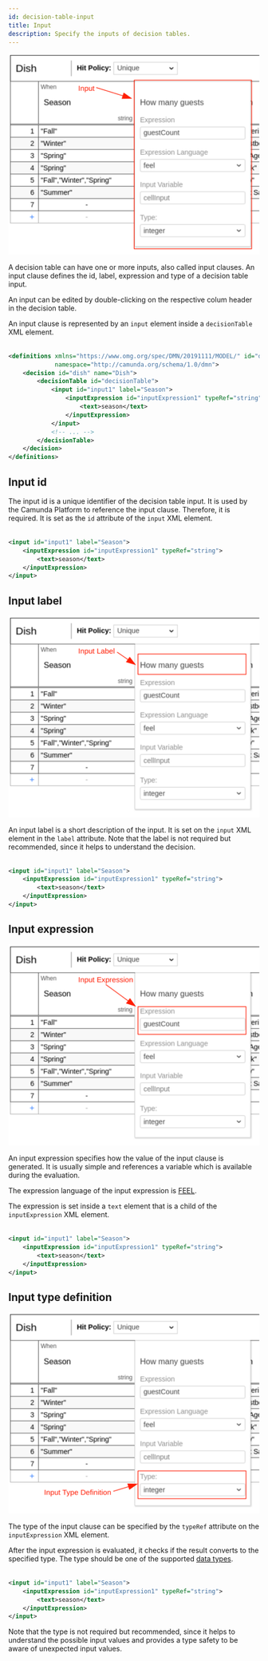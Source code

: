 ```yaml
---
id: decision-table-input
title: Input
description: Specify the inputs of decision tables.
---
```


![Input](assets/decision-table/input.png)

A decision table can have one or more inputs, also called input clauses. An input clause defines the id, label,
expression and type of a decision table input.

An input can be edited by double-clicking on the respective colum header in the decision table.

An input clause is represented by an `input` element inside a `decisionTable`
XML element.

```xml

<definitions xmlns="https://www.omg.org/spec/DMN/20191111/MODEL/" id="definitions" name="definitions"
             namespace="http://camunda.org/schema/1.0/dmn">
    <decision id="dish" name="Dish">
        <decisionTable id="decisionTable">
            <input id="input1" label="Season">
                <inputExpression id="inputExpression1" typeRef="string">
                    <text>season</text>
                </inputExpression>
            </input>
            <!-- ... -->
        </decisionTable>
    </decision>
</definitions>
```

## Input id

The input id is a unique identifier of the decision table input. It is used by the Camunda Platform to reference the
input clause. Therefore, it is required. It is set as the `id` attribute of the `input` XML element.

```xml

<input id="input1" label="Season">
    <inputExpression id="inputExpression1" typeRef="string">
        <text>season</text>
    </inputExpression>
</input>
```

## Input label

![Input Label](assets/decision-table/input-label.png)

An input label is a short description of the input. It is set on the `input`
XML element in the `label` attribute. Note that the label is not required but recommended, since it helps to understand
the decision.

```xml

<input id="input1" label="Season">
    <inputExpression id="inputExpression1" typeRef="string">
        <text>season</text>
    </inputExpression>
</input>
```

## Input expression

![Input Expression](assets/decision-table/input-expression.png)

An input expression specifies how the value of the input clause is generated. It is usually simple and references a
variable which is available during the evaluation.

The expression language of the input expression
is [FEEL](/components/modeler/feel/language-guide/feel-expressions-introduction.md).

The expression is set inside a `text` element that is a child of the
`inputExpression` XML element.

```xml

<input id="input1" label="Season">
    <inputExpression id="inputExpression1" typeRef="string">
        <text>season</text>
    </inputExpression>
</input>
```

## Input type definition

![Input Type Definition](assets/decision-table/input-type-definition.png)

The type of the input clause can be specified by the `typeRef` attribute on the
`inputExpression` XML element.

After the input expression is evaluated, it checks if the result converts to the specified type. The type should be one
of the supported [data types](dmn-data-types.md).

```xml

<input id="input1" label="Season">
    <inputExpression id="inputExpression1" typeRef="string">
        <text>season</text>
    </inputExpression>
</input>
```

Note that the type is not required but recommended, since it helps to understand the possible input values and provides
a type safety to be aware of unexpected input values.
